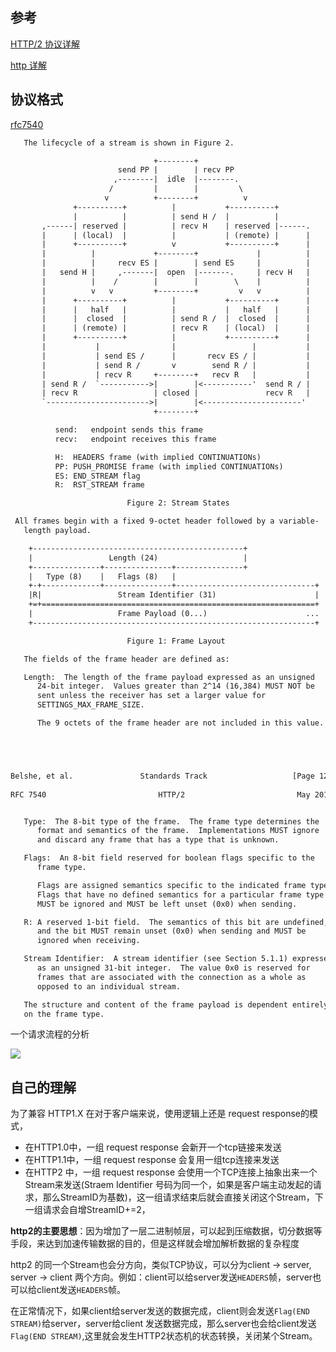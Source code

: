 ## 参考

[HTTP/2 协议详解](https://github.com/jiajunhuang/http2-illustrated)

[http 详解](https://blog.wangriyu.wang/2018/05-HTTP2.html)

## 协议格式

[rfc7540](https://tools.ietf.org/html/rfc7540)

```txt
   The lifecycle of a stream is shown in Figure 2.

                                +--------+
                        send PP |        | recv PP
                       ,--------|  idle  |--------.
                      /         |        |         \
                     v          +--------+          v
              +----------+          |           +----------+
              |          |          | send H /  |          |
       ,------| reserved |          | recv H    | reserved |------.
       |      | (local)  |          |           | (remote) |      |
       |      +----------+          v           +----------+      |
       |          |             +--------+             |          |
       |          |     recv ES |        | send ES     |          |
       |   send H |     ,-------|  open  |-------.     | recv H   |
       |          |    /        |        |        \    |          |
       |          v   v         +--------+         v   v          |
       |      +----------+          |           +----------+      |
       |      |   half   |          |           |   half   |      |
       |      |  closed  |          | send R /  |  closed  |      |
       |      | (remote) |          | recv R    | (local)  |      |
       |      +----------+          |           +----------+      |
       |           |                |                 |           |
       |           | send ES /      |       recv ES / |           |
       |           | send R /       v        send R / |           |
       |           | recv R     +--------+   recv R   |           |
       | send R /  `----------->|        |<-----------'  send R / |
       | recv R                 | closed |               recv R   |
       `----------------------->|        |<----------------------'
                                +--------+

          send:   endpoint sends this frame
          recv:   endpoint receives this frame

          H:  HEADERS frame (with implied CONTINUATIONs)
          PP: PUSH_PROMISE frame (with implied CONTINUATIONs)
          ES: END_STREAM flag
          R:  RST_STREAM frame

                          Figure 2: Stream States
```


```txt
 All frames begin with a fixed 9-octet header followed by a variable-
   length payload.

    +-----------------------------------------------+
    |                 Length (24)                   |
    +---------------+---------------+---------------+
    |   Type (8)    |   Flags (8)   |
    +-+-------------+---------------+-------------------------------+
    |R|                 Stream Identifier (31)                      |
    +=+=============================================================+
    |                   Frame Payload (0...)                      ...
    +---------------------------------------------------------------+

                          Figure 1: Frame Layout

   The fields of the frame header are defined as:

   Length:  The length of the frame payload expressed as an unsigned
      24-bit integer.  Values greater than 2^14 (16,384) MUST NOT be
      sent unless the receiver has set a larger value for
      SETTINGS_MAX_FRAME_SIZE.

      The 9 octets of the frame header are not included in this value.





Belshe, et al.               Standards Track                   [Page 12]
 
RFC 7540                         HTTP/2                         May 2015


   Type:  The 8-bit type of the frame.  The frame type determines the
      format and semantics of the frame.  Implementations MUST ignore
      and discard any frame that has a type that is unknown.

   Flags:  An 8-bit field reserved for boolean flags specific to the
      frame type.

      Flags are assigned semantics specific to the indicated frame type.
      Flags that have no defined semantics for a particular frame type
      MUST be ignored and MUST be left unset (0x0) when sending.

   R: A reserved 1-bit field.  The semantics of this bit are undefined,
      and the bit MUST remain unset (0x0) when sending and MUST be
      ignored when receiving.

   Stream Identifier:  A stream identifier (see Section 5.1.1) expressed
      as an unsigned 31-bit integer.  The value 0x0 is reserved for
      frames that are associated with the connection as a whole as
      opposed to an individual stream.

   The structure and content of the frame payload is dependent entirely
   on the frame type.
```

一个请求流程的分析

![](https://tva1.sinaimg.cn/large/007S8ZIlly1gho3pikp9gj31sk0rkgtk.jpg)

## 自己的理解

为了兼容 HTTP1.X 在对于客户端来说，使用逻辑上还是 request response的模式，

- 在HTTP1.0中，一组 request response 会新开一个tcp链接来发送
- 在HTTP1.1中，一组 request response 会复用一组tcp连接来发送
- 在HTTP2  中，一组 request response 会使用一个TCP连接上抽象出来一个Stream来发送(Straem Identifier 号码为同一个，如果是客户端主动发起的请求，那么StreamID为基数)，这一组请求结束后就会直接关闭这个Stream，下一组请求会自增StreamID+=2，

**http2的主要思想**：因为增加了一层二进制帧层，可以起到压缩数据，切分数据等手段，来达到加速传输数据的目的，但是这样就会增加解析数据的复杂程度

http2 的同一个Stream也会分方向，类似TCP协议，可以分为client -> server, server -> client 两个方向。例如：client可以给server发送`HEADERS`帧，server也可以给client发送`HEADERS`帧。

在正常情况下，如果client给server发送的数据完成，client则会发送`Flag(END STREAM)`给server，server给client 发送数据完成，那么server也会给client发送`Flag(END STREAM)`,这里就会发生HTTP2状态机的状态转换，关闭某个Stream。